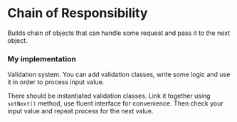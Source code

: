 # Chain of Responsibility

Builds chain of objects that can handle some request and pass it to the next object.

### My implementation

Validation system. You can add validation classes, write some logic and use it in order to process input value.

There should be instantiated validation classes. Link it together using `setNext()` method, use fluent interface for convenience. Then check your input value and repeat process for the next value.